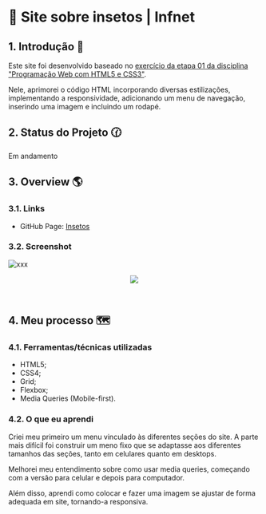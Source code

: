 # 🔹 Site sobre insetos | Infnet

## 1. Introdução 📝
Este site foi desenvolvido baseado no [exercício da etapa 01 da disciplina "Programação Web com HTML5 e CSS3"](https://github.com/rachelpizane/infnet_prog_web_html_css/blob/7f89725cfbae08c911538a1dc9fe6c8200d2e0e3/E01EXC01_tags_h1_p/index.html). 

Nele, aprimorei o código HTML incorporando diversas estilizações, implementando a responsividade, adicionando um menu de navegação, inserindo uma imagem e incluindo um rodapé.
<br>

## 2. Status do Projeto 🕜
Em andamento
<br>

## 3. Overview 🌎 

### 3.1. Links

- GitHub Page: [Insetos](https://rachelpizane.github.io/site-insetos/)

### 3.2. Screenshot
![xxx](img/page.gif)

<p align="center">
<img src="img/mobile%20(1).gif">
</p>
<br>

## 4. Meu processo 🗺️

### 4.1. Ferramentas/técnicas utilizadas

- HTML5; 
- CSS4;
- Grid;
- Flexbox;
- Media Queries (Mobile-first).

### 4.2. O que eu aprendi

Criei meu primeiro um menu vinculado às diferentes seções do site. A parte mais difícil foi construir um meno fixo que se adaptasse aos diferentes tamanhos das seções, tanto em celulares quanto em desktops. 

Melhorei meu entendimento sobre como usar media queries, começando com a versão para celular e depois para computador.

Além disso, aprendi como colocar e fazer uma imagem se ajustar de forma adequada em site, tornando-a responsiva.

